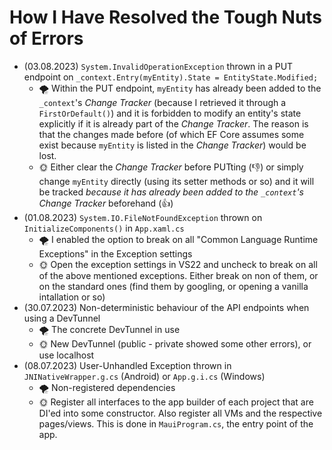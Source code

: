 # How I Have Resolved the Tough Nuts of Errors
- (03.08.2023) `System.InvalidOperationException` thrown in a PUT endpoint on `_context.Entry(myEntity).State = EntityState.Modified;`
  - :tornado: Within the PUT endpoint, `myEntity` has already been added to the `_context`'s *Change Tracker* (because I retrieved it through a `FirstOrDefault()`) and it is forbidden to modify an entity's state explicitly if it is already part of the *Change Tracker*.
    The reason is that the changes made before (of which EF Core assumes some exist because `myEntity` is listed in the *Change Tracker*) would be lost.
  - :sun_with_face: Either clear the *Change Tracker* before PUTting (:thumbsdown:) or simply change `myEntity` directly (using its setter methods or so) and it will be tracked *because it has already been added to the `_context`'s Change Tracker* beforehand (:thumbsup:)
- (01.08.2023) `System.IO.FileNotFoundException` thrown on `InitializeComponents()` in `App.xaml.cs`
  - :tornado: I enabled the option to break on all "Common Language Runtime Exceptions" in the Exception settings
  - :sun_with_face: Open the exception settings in VS22 and uncheck to break on all of the above mentioned exceptions.
    Either break on non of them, or on the standard ones (find them by googling, or opening a vanilla intallation or so)
- (30.07.2023) Non-deterministic behaviour of the API endpoints when using a DevTunnel
  - :tornado: The concrete DevTunnel in use
  - :sun_with_face: New DevTunnel (public - private showed some other errors), or use localhost
- (08.07.2023) User-Unhandled Exception thrown in `JNINativeWrapper.g.cs` (Android) or `App.g.i.cs` (Windows)
  - :tornado: Non-registered dependencies
  - :sun_with_face: Register all interfaces to the app builder of each project that are DI'ed into some constructor.
    Also register all VMs and the respective pages/views.
    This is done in `MauiProgram.cs`, the entry point of the app.
